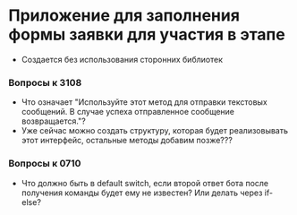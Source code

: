  # Приложение для заполнения формы заявки для участия в этапе
* Создается без использования сторонних библиотек

 ### Вопросы к 3108
* Что означает "Используйте этот метод для отправки текстовых сообщений. В случае успеха отправленное сообщение возвращается."?
* Уже сейчас можно создать структуру, которая будет реализовывать этот интерфейс, остальные методы добавим позже???

### Вопросы к 0710
- Что должно быть в default switch, если второй ответ бота после получения команды будет ему не известен?
Или делать через if-else?